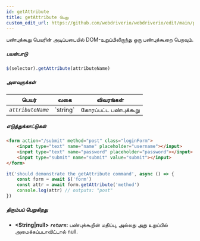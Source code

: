 ```yaml
---
id: getAttribute
title: getAttribute பெறு
custom_edit_url: https://github.com/webdriverio/webdriverio/edit/main/packages/webdriverio/src/commands/element/getAttribute.ts
---
```


பண்புக்கூறு பெயரின் அடிப்படையில் DOM-உறுப்பிலிருந்து ஒரு பண்புக்கூறை பெறவும்.

##### பயன்பாடு

```js
$(selector).getAttribute(attributeName)
```

##### அளவுருக்கள்

<table>
  <thead>
    <tr>
      <th>பெயர்</th><th>வகை</th><th>விவரங்கள்</th>
    </tr>
  </thead>
  <tbody>
    <tr>
      <td><code><var>attributeName</var></code></td>
      <td>`string`</td>
      <td>கோரப்பட்ட பண்புக்கூறு</td>
    </tr>
  </tbody>
</table>

##### எடுத்துக்காட்டுகள்

```html title="index.html"
<form action="/submit" method="post" class="loginForm">
    <input type="text" name="name" placeholder="username"></input>
    <input type="text" name="password" placeholder="password"></input>
    <input type="submit" name="submit" value="submit"></input>
</form>
```

```js title="getAttribute.js"
it('should demonstrate the getAttribute command', async () => {
    const form = await $('form')
    const attr = await form.getAttribute('method')
    console.log(attr) // outputs: "post"
})
```

##### திரும்பப் பெறுகிறது

- **&lt;String|null&gt;**
            **<code><var>return</var></code>:**  பண்புக்கூறின் மதிப்பு, அல்லது அது உறுப்பில் அமைக்கப்படாவிட்டால் null.